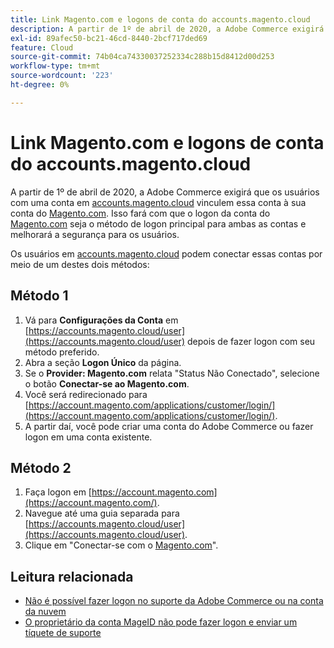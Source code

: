 ```yaml
---
title: Link Magento.com e logons de conta do accounts.magento.cloud
description: A partir de 1º de abril de 2020, a Adobe Commerce exigirá que os usuários com uma conta em [accounts.magento.cloud](https://accounts.magento.cloud/) vinculem essa conta à conta [Magento.com](https://account.magento.com/customer/account/login/). Isso fará com que o logon da conta [Magento.com](https://account.magento.com/customer/account/login/) seja o método de logon principal para ambas as contas e melhorará a segurança para os usuários.
exl-id: 89afec50-bc21-46cd-8440-2bcf717ded69
feature: Cloud
source-git-commit: 74b04ca74330037252334c288b15d8412d00d253
workflow-type: tm+mt
source-wordcount: '223'
ht-degree: 0%

---
```


# Link Magento.com e logons de conta do accounts.magento.cloud

A partir de 1º de abril de 2020, a Adobe Commerce exigirá que os usuários com uma conta em [accounts.magento.cloud](https://accounts.magento.cloud/) vinculem essa conta à sua conta do [Magento.com](https://account.magento.com/customer/account/login/). Isso fará com que o logon da conta do [Magento.com](https://account.magento.com/customer/account/login/) seja o método de logon principal para ambas as contas e melhorará a segurança para os usuários.

Os usuários em [accounts.magento.cloud](https://accounts.magento.cloud/) podem conectar essas contas por meio de um destes dois métodos:

## Método 1

1. Vá para **Configurações da Conta** em [https://accounts.magento.cloud/user](https://accounts.magento.cloud/user) depois de fazer logon com seu método preferido.
1. Abra a seção **Logon Único** da página.
1. Se o **Provider: Magento.com** relata &quot;Status Não Conectado&quot;, selecione o botão **Conectar-se ao Magento.com**.
1. Você será redirecionado para [https://account.magento.com/applications/customer/login/](https://account.magento.com/applications/customer/login/).
1. A partir daí, você pode criar uma conta do Adobe Commerce ou fazer logon em uma conta existente.

## Método 2

1. Faça logon em [https://account.magento.com](https://account.magento.com/).
1. Navegue até uma guia separada para [https://accounts.magento.cloud/user](https://accounts.magento.cloud/user).
1. Clique em &quot;Conectar-se com o [Magento.com](https://account.magento.com/customer/account/login/)&quot;.

## Leitura relacionada

* [Não é possível fazer logon no suporte da Adobe Commerce ou na conta da nuvem](/help/troubleshooting/miscellaneous/unable-to-log-in-to-support-or-cloud-project.md)
* [O proprietário da conta MageID não pode fazer logon e enviar um tíquete de suporte](https://experienceleague.adobe.com/en/docs/experience-cloud-kcs/kbarticles/ka-25231)
